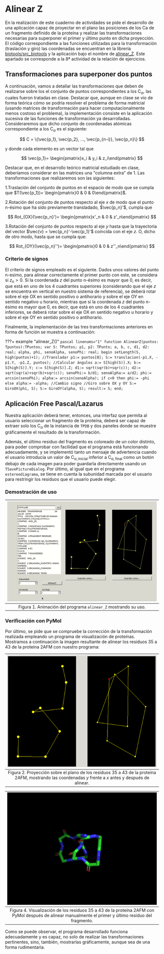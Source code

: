 # Alinear Z

En la realización de este cuaderno de actividades se pide el desarrollo de una aplicación capaz de proyectar en el plano las posiciones de los Ca de un fragmento definido de la proteína y realizar las transformaciones necesarias para superponer el primer y último punto en dicha proyección. El código correspondiente a las funciones utilizadas para la transformación (traslación y giro) las coordenadas se encuentran en la librería [biotools/src_biotools](https://github.com/currocam/biotools_hQC/blob/master/biotools/src_biotools.pas) y la aplicación bajo el nombre de [alinear_Z](https://github.com/currocam/biotools_hQC/tree/master/alinear_Z). Este apartado se corresponde a la 8ª actividad de la relación de ejercicios.

## Transformaciones para superponer dos puntos

A continuación, vamos a detallar las transformaciones que deben de realizarse sobre los el conjunto de puntos correspondientes a los $\text{C}_\alpha$, las cuales fueron tratadas en clase. Destacar que, aunque en clase se vio de forma teórica cómo se podría resolver el problema de forma matricial (usando matrices de transformación para hacer computacionalmente menos costoso el problema), la implementación consiste en la aplicación sucesiva de las funciones de transformación ya desarrolladas. Consideraremos que dicho conjunto de coordenadas atómicas correspondiente a los $\text{C}_\alpha$ es el siguiente:

$$
C = \{\vec{p_1}, \vec{p_2}, ..., \vec{p_{n-i}}, \vec{p_n}\}
$$

y donde cada elemento es un vector tal que

$$
\vec{p_1}= \begin{pmatrix}x_i & y_i & z_i\end{pmatrix}
$$

Destacar que, en el desarrollo teórico matricial estudiado en clase, deberíamos considerar en las matrices una "columna extra" de 1. Las transformaciones que realizaremos son las siguientes:


1.Traslación del conjunto de puntos en el espacio de modo que se cumpla que $T(\vec{p_1})= \begin{pmatrix}0 & 0 & 0\end{pmatrix}$.

2.Rotación del conjunto de puntos respecto al eje $x$ de modo que el punto n-ésimo que ha sido previamente transladado, $\vec{p_n}'$, cumpla que

$$
Rot_{OX}(\vec{p_n}')= \begin{pmatrix}x'_n & 0 & z'_n\end{pmatrix}
$$

3.Rotación del conjunto de puntos respecto al eje $y$ hasta que la trayectoria del vector $\vec{v} = \vec{p_n}'-\vec{p_1}'$ coincida con el eje $z$. O, dicho de otro modo, hasta que se cumpla que:

$$
Rot_{OY}(\vec{p_n}'')= \begin{pmatrix}0 & 0 & z''_n\end{pmatrix}
$$

### Criterio de signos

El criterio de signos empleado es el siguiente. Dados unos valores del punto n-esimo, para alinear correctamente el primer punto con este, se considera si  $z_n>0$. Si la coordenada $z$ del punto n-ésimo es mayor que 0, es decir, que está en uno de los 4 cuadrantes superiores (considerando que el eje $z$ se encuentra en vertical en nuestro sistema de referencia), se deberá rotar sobre el eje $\text{OX}$ en sentido positivo o antihorario y sobre el eje $\text{OY}$ en sentido negativo u horario, mientras que si la coordenada $z$ del punto n-ésimo es mayor que 0, es decir, que está en uno de los 4 cuadrantes inferiores, se deberá rotar sobre el eje $\text{OX}$ en sentido negativo u horario y sobre el eje $\text{OY}$ en sentido positivo o antihorario.

Finalmente, la implementación de las tres transformaciones anteriores en forma de función se muestra a continuación:

???+ example "alinear_Z()"
	```pascal linenums="1"
    function AlinearZ(puntos: Tpuntos):TPuntos;
    var
    S: TPuntos;
    p1, p2: TPunto;
    a, b, c, d1, d2: real;
    alpha, phi, senoAlpha, senoPhi: real;
    begin
    setLength(S, high(puntos)+1);
    //Transladar
    p1:= puntos[0];
    S:= translacion(-p1.X, -p1.Y, -p1.Z, puntos);
    //Calcular ángulos
    a:= S[high(S)].X;
    b:= S[high(S)].Y;
    c:= S[high(S)].Z;
    d1:= sqrt(sqr(b)+sqr(c));
    d2:= sqrt(sqr(a)+sqr(b)+sqr(c));
    senoPhi:= b/d1;
    senoAlpha:= a/d2;
    phi:= arcsin(senoPhi);
    alpha:= arcsin(senoAlpha);
    if c<0 then phi:= -phi else alpha:= -alpha; //Cambio signo
    //Giro sobre OX y OY
    S:= GiroOX(phi, S);
    S:= GiroOY(alpha, S);
    result:= S;
    end;
	```

## Aplicación Free Pascal/Lazarus

Nuestra aplicación deberá tener, entonces, una interfaz que permita al usuario seleccionar un fragmento de la proteína, deberá ser capaz de extraer solo los $\text{C}_{\alpha}$ de la instancia de `TPDB` y dos paneles donde se muestre gráficamente el resultado de la transformación.

Además, el último residuo del fragmento es coloreado de un color distinto, para poder comprobar con facilidad que el programa está funcionando adecuadamente,  y se implementó tanto un mensaje de advertencia cuando el usuario introducía un valor de $\text{C}_{\alpha, \text{inicial}}$ inferior a $\text{C}_{\alpha, \text{final}}$ como un botón debajo de cada imagen para poder guardarla directamente usando un `TSavePictureDialog`. Por último, al igual que en el programa `estereodiagrama`, se tiene en cuenta la subunidad marcada por el usuario para restringir los residuos que el usuario puede elegir.      

### Demostración de uso

|![Interfaz gráfica para el programa Alinear Z](images/alinearZ.gif)|
|:-----------------------------------------------------------------------------:|
| Figura 1. Animación del programa `alinear_Z` mostrando su uso.|

### Verificación con PyMol
Por último, se pide que se compruebe la corrección de la transformación realizada empleando un programa de visualización de proteínas. Mostramos a continuación la imagen resultante de alinear los residuos 35 a 43 de la proteína 2AFM con nuestro programa:

|![alinearZ_pascal.png](images/alinear_pascal.png)|
|:-----------------------------------------------------------------------------:|
| Figura 2. Proyección sobre el plano de los residuos 35 a 43 de la proteína 2AFM, mostrando las coordenadas $y$ frente a $x$ antes y después de alinear.|


|![alinearZ_pymols.png](images/alinear_pymol.png)|
|:-----------------------------------------------------------------------------:|
| Figura 4. Visualización de los residuos 35 a 43 de la proteína 2AFM con PyMol después de alinear manualmente el primer y último residuo del fragmento.|

Como se puede observar, el programa desarrollado funciona adecuadamente y es capaz, no solo de realizar las transformaciones pertinentes, sino, también, mostrarlas gráficamente, aunque sea de una forma rudimentaria.
